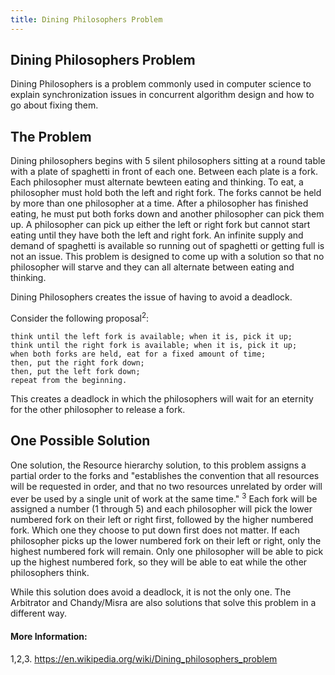 ```yaml
---
title: Dining Philosophers Problem
---
```

## Dining Philosophers Problem

Dining Philosophers is a problem commonly used in computer science to explain synchronization issues in concurrent algorithm design and how to go about fixing them. 

## The Problem
Dining philosophers begins with 5 silent philosophers sitting at a round table with a plate of spaghetti in front of each one. Between each plate is a fork. Each philosopher must alternate bewteen eating and thinking. To eat, a philosopher must hold both the left and right fork. The forks cannot be held by more than one philosopher at a time. After a philosopher has finished eating, he must put both forks down and another philosopher can pick them up. A philosopher can pick up either the left or right fork but cannot start eating until they have both the left and right fork. An infinite supply and demand of spaghetti is available so running out of spaghetti or getting full is not an issue. This problem is designed to come up with a solution so that no philosopher will starve and they can all alternate between eating and thinking. 

Dining Philosophers creates the issue of having to avoid a deadlock. 

Consider the following proposal<sup>2</sup>:

```
think until the left fork is available; when it is, pick it up;
think until the right fork is available; when it is, pick it up;
when both forks are held, eat for a fixed amount of time;
then, put the right fork down;
then, put the left fork down;
repeat from the beginning.
```
This creates a deadlock in which the philosophers will wait for an eternity for the other philosopher to release a fork. 

## One Possible Solution

One solution, the Resource hierarchy solution, to this problem assigns a partial order to the forks and "establishes the convention that all resources will be requested in order, and that no two resources unrelated by order will ever be used by a single unit of work at the same time." <sup>3</sup> Each fork will be assigned a number (1 through 5) and each philosopher will pick the lower numbered fork on their left or right first, followed by the higher numbered fork. Which one they choose to put down first does not matter. If each philosopher picks up the lower numbered fork on their left or right, only the highest numbered fork will remain. Only one philosopher will be able to pick up the highest numbered fork, so they will be able to eat while the other philosophers think. 

While this solution does avoid a deadlock, it is not the only one. The Arbitrator and Chandy/Misra are also solutions that solve this problem in a different way. 

#### More Information:
1,2,3. https://en.wikipedia.org/wiki/Dining_philosophers_problem



